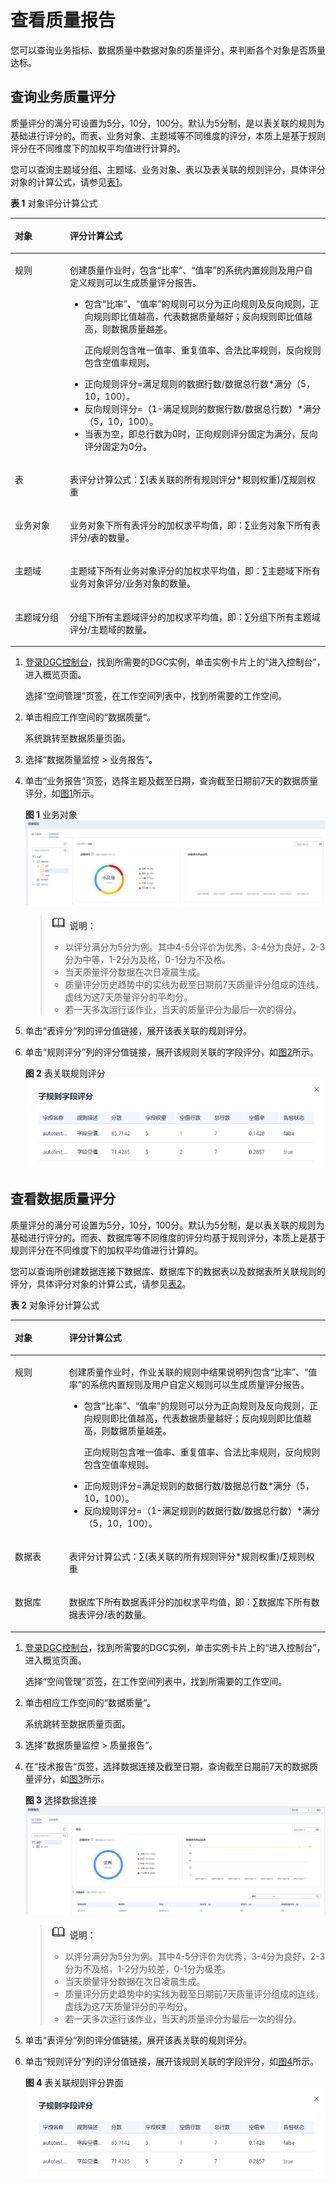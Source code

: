 # 查看质量报告<a name="dgc_01_4505"></a>

您可以查询业务指标、数据质量中数据对象的质量评分，来判断各个对象是否质量达标。

## 查询业务质量评分<a name="section373271563816"></a>

质量评分的满分可设置为5分，10分，100分。默认为5分制，是以表关联的规则为基础进行评分的。而表、业务对象、主题域等不同维度的评分，本质上是基于规则评分在不同维度下的加权平均值进行计算的。

您可以查询主题域分组、主题域、业务对象、表以及表关联的规则评分，具体评分对象的计算公式，请参见[表1](#table13961141518393)。

**表 1**  对象评分计算公式

<a name="table13961141518393"></a>
<table><thead align="left"><tr id="row699561512395"><th class="cellrowborder" valign="top" width="17.46%" id="mcps1.2.3.1.1"><p id="p399513154393"><a name="p399513154393"></a><a name="p399513154393"></a><strong id="b109951415163914"><a name="b109951415163914"></a><a name="b109951415163914"></a>对象</strong></p>
</th>
<th class="cellrowborder" valign="top" width="82.54%" id="mcps1.2.3.1.2"><p id="p129951115173920"><a name="p129951115173920"></a><a name="p129951115173920"></a><strong id="b4995141519397"><a name="b4995141519397"></a><a name="b4995141519397"></a>评分计算公式</strong></p>
</th>
</tr>
</thead>
<tbody><tr id="row29951615133916"><td class="cellrowborder" valign="top" width="17.46%" headers="mcps1.2.3.1.1 "><p id="p0995715153911"><a name="p0995715153911"></a><a name="p0995715153911"></a>规则</p>
</td>
<td class="cellrowborder" valign="top" width="82.54%" headers="mcps1.2.3.1.2 "><p id="p1133121635813"><a name="p1133121635813"></a><a name="p1133121635813"></a>创建质量作业时，包含“比率”、“值率”的系统内置规则及用户自定义规则可以生成质量评分报告。</p>
<a name="ul3105124811524"></a><a name="ul3105124811524"></a><ul id="ul3105124811524"><li>包含“比率”、“值率”的规则可以分为正向规则及反向规则，正向规则即比值越高，代表数据质量越好；反向规则即比值越高，则数据质量越差。<p id="p14731056617"><a name="p14731056617"></a><a name="p14731056617"></a>正向规则包含唯一值率、重复值率、合法比率规则，反向规则包含空值率规则。</p>
</li><li>正向规则评分=满足规则的数据行数/数据总行数*满分（5，10，100）。</li><li>反向规则评分=（1-满足规则的数据行数/数据总行数）*满分（5，10，100）。</li><li>当表为空，即总行数为0时，正向规则评分固定为满分，反向评分固定为0分。</li></ul>
</td>
</tr>
<tr id="row1996121523918"><td class="cellrowborder" valign="top" width="17.46%" headers="mcps1.2.3.1.1 "><p id="p4996151510397"><a name="p4996151510397"></a><a name="p4996151510397"></a>表</p>
</td>
<td class="cellrowborder" valign="top" width="82.54%" headers="mcps1.2.3.1.2 "><p id="p14564174016420"><a name="p14564174016420"></a><a name="p14564174016420"></a>表评分计算公式：∑(表关联的所有规则评分*规则权重)/∑规则权重</p>
</td>
</tr>
<tr id="row499691513396"><td class="cellrowborder" valign="top" width="17.46%" headers="mcps1.2.3.1.1 "><p id="p1099681533912"><a name="p1099681533912"></a><a name="p1099681533912"></a>业务对象</p>
</td>
<td class="cellrowborder" valign="top" width="82.54%" headers="mcps1.2.3.1.2 "><p id="p1799619157394"><a name="p1799619157394"></a><a name="p1799619157394"></a>业务对象下所有表评分的加权求平均值，即：∑业务对象下所有表评分/表的数量。</p>
</td>
</tr>
<tr id="row7996121520393"><td class="cellrowborder" valign="top" width="17.46%" headers="mcps1.2.3.1.1 "><p id="p209966157393"><a name="p209966157393"></a><a name="p209966157393"></a>主题域</p>
</td>
<td class="cellrowborder" valign="top" width="82.54%" headers="mcps1.2.3.1.2 "><p id="p499619152390"><a name="p499619152390"></a><a name="p499619152390"></a>主题域下所有业务对象评分的加权求平均值，即：∑主题域下所有业务对象评分/业务对象的数量。</p>
</td>
</tr>
<tr id="row999641513910"><td class="cellrowborder" valign="top" width="17.46%" headers="mcps1.2.3.1.1 "><p id="p1599614152395"><a name="p1599614152395"></a><a name="p1599614152395"></a>主题域分组</p>
</td>
<td class="cellrowborder" valign="top" width="82.54%" headers="mcps1.2.3.1.2 "><p id="p189961415123916"><a name="p189961415123916"></a><a name="p189961415123916"></a>分组下所有主题域评分的加权求平均值，即：∑分组下所有主题域评分/主题域的数量。</p>
</td>
</tr>
</tbody>
</table>

1.  [登录DGC控制台](https://console.huaweicloud.com/dgc/)，找到所需要的DGC实例，单击实例卡片上的“进入控制台”，进入概览页面。

    选择“空间管理”页签，在工作空间列表中，找到所需要的工作空间。

2.  单击相应工作空间的“数据质量“。

    系统跳转至数据质量页面。

3.  选择“数据质量监控  \>  业务报告“。
4.  单击“业务报告“页签，选择主题及截至日期，查询截至日期前7天的数据质量评分，如[图1](#fig216416433485)所示。

    **图 1**  业务对象<a name="fig216416433485"></a>  
    ![](figures/业务对象.png "业务对象")

    >![](public_sys-resources/icon-note.gif) **说明：** 
    >-   以评分满分为5分为例。其中4-5分评价为优秀，3-4分为良好，2-3分为中等，1-2分为及格，0-1分为不及格。
    >-   当天质量评分数据在次日凌晨生成。
    >-   质量评分历史趋势中的实线为截至日期前7天质量评分组成的连线，虚线为这7天质量评分的平均分。
    >-   若一天多次运行该作业，当天的质量评分为最后一次的得分。

5.  单击“表评分“列的评分值链接，展开该表关联的规则评分。
6.  单击“规则评分”列的评分值链接，展开该规则关联的字段评分，如[图2](#fig14837173615320)所示。

    **图 2**  表关联规则评分<a name="fig14837173615320"></a>  
    ![](figures/表关联规则评分.png "表关联规则评分")


## 查看数据质量评分<a name="section94137316586"></a>

质量评分的满分可设置为5分，10分，100分。默认为5分制，是以表关联的规则为基础进行评分的。而表、数据库等不同维度的评分均基于规则评分，本质上是基于规则评分在不同维度下的加权平均值进行计算的。

您可以查询所创建数据连接下数据库、数据库下的数据表以及数据表所关联规则的评分，具体评分对象的计算公式，请参见[表2](#table47512091019)。

**表 2**  对象评分计算公式

<a name="table47512091019"></a>
<table><thead align="left"><tr id="row780115915115"><th class="cellrowborder" valign="top" width="17.23%" id="mcps1.2.3.1.1"><p id="p18011199117"><a name="p18011199117"></a><a name="p18011199117"></a><strong id="b1980112919112"><a name="b1980112919112"></a><a name="b1980112919112"></a>对象</strong></p>
</th>
<th class="cellrowborder" valign="top" width="82.77%" id="mcps1.2.3.1.2"><p id="p10801997113"><a name="p10801997113"></a><a name="p10801997113"></a><strong id="b19801991117"><a name="b19801991117"></a><a name="b19801991117"></a>评分计算公式</strong></p>
</th>
</tr>
</thead>
<tbody><tr id="row58011591819"><td class="cellrowborder" valign="top" width="17.23%" headers="mcps1.2.3.1.1 "><p id="p108011892112"><a name="p108011892112"></a><a name="p108011892112"></a>规则</p>
</td>
<td class="cellrowborder" valign="top" width="82.77%" headers="mcps1.2.3.1.2 "><p id="p980704992"><a name="p980704992"></a><a name="p980704992"></a>创建质量作业时，作业关联的规则中结果说明列包含“比率”、“值率”的系统内置规则及用户自定义规则可以生成质量评分报告。</p>
<a name="ul4807041790"></a><a name="ul4807041790"></a><ul id="ul4807041790"><li>包含“比率”、“值率”的规则可以分为正向规则及反向规则，正向规则即比值越高，代表数据质量越好；反向规则即比值越高，则数据质量越差。<p id="p10807194195"><a name="p10807194195"></a><a name="p10807194195"></a>正向规则包含唯一值率、重复值率、合法比率规则，反向规则包含空值率规则。</p>
</li><li>正向规则评分=满足规则的数据行数/数据总行数*满分（5，10，100）。</li><li>反向规则评分=（1-满足规则的数据行数/数据总行数）*满分（5，10，100）。</li></ul>
</td>
</tr>
<tr id="row78011191120"><td class="cellrowborder" valign="top" width="17.23%" headers="mcps1.2.3.1.1 "><p id="p16801191018"><a name="p16801191018"></a><a name="p16801191018"></a>数据表</p>
</td>
<td class="cellrowborder" valign="top" width="82.77%" headers="mcps1.2.3.1.2 "><p id="p1073420542461"><a name="p1073420542461"></a><a name="p1073420542461"></a>表评分计算公式：∑(表关联的所有规则评分*规则权重)/∑规则权重</p>
</td>
</tr>
<tr id="row7801699110"><td class="cellrowborder" valign="top" width="17.23%" headers="mcps1.2.3.1.1 "><p id="p7801098119"><a name="p7801098119"></a><a name="p7801098119"></a>数据库</p>
</td>
<td class="cellrowborder" valign="top" width="82.77%" headers="mcps1.2.3.1.2 "><p id="p78010910112"><a name="p78010910112"></a><a name="p78010910112"></a>数据库下所有数据表评分的加权求平均值，即：∑数据库下所有数据表评分/表的数量。</p>
</td>
</tr>
</tbody>
</table>

1.  [登录DGC控制台](https://console.huaweicloud.com/dgc/)，找到所需要的DGC实例，单击实例卡片上的“进入控制台”，进入概览页面。

    选择“空间管理”页签，在工作空间列表中，找到所需要的工作空间。

2.  单击相应工作空间的“数据质量“。

    系统跳转至数据质量页面。

3.  选择“数据质量监控  \>  质量报告“。
4.  在“技术报告“页签，选择数据连接及截至日期，查询截至日期前7天的数据质量评分，如[图3](#fig1969714218119)所示。

    **图 3**  选择数据连接<a name="fig1969714218119"></a>  
    ![](figures/选择数据连接.png "选择数据连接")

    >![](public_sys-resources/icon-note.gif) **说明：** 
    >-   以评分满分为5分为例。其中4-5分评价为优秀，3-4分为良好，2-3分为不及格，1-2分为较差，0-1分为极差。
    >-   当天质量评分数据在次日凌晨生成。
    >-   质量评分历史趋势中的实线为截至日期前7天质量评分组成的连线，虚线为这7天质量评分的平均分。
    >-   若一天多次运行该作业，当天的质量评分为最后一次的得分。

5.  单击“表评分“列的评分值链接，展开该表关联的规则评分。
6.  单击“规则评分”列的评分值链接，展开该规则关联的字段评分，如[图4](#fig9118134801217)所示。

    **图 4**  表关联规则评分界面<a name="fig9118134801217"></a>  
    ![](figures/表关联规则评分界面.png "表关联规则评分界面")


